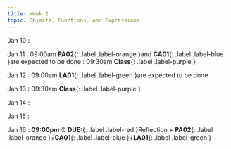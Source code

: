 ```yaml
---
title: Week 2
topic: Objects, Functions, and Expressions
---
```

Jan 10
: [](#)

Jan 11
 : 09:00am **PA02**{: .label .label-orange }and **CA01**{: .label .label-blue }are expected to be done
 : 09:30am **Class**{: .label .label-purple }

Jan 12
 : 09:00am **LA01**{: .label .label-green }are expected to be done


Jan 13
 : 09:30am **Class**{: .label .label-purple }

Jan 14
: [](#)

Jan 15
: [](#)

Jan 16
 : **09:00pm** ⏰  **DUE:**{: .label .label-red }Reflection + **PA02**{: .label .label-orange }+**CA01**{: .label .label-blue }+**LA01**{: .label .label-green } 

